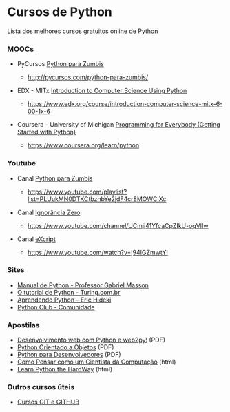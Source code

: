 # Cursos de Python
Lista dos melhores cursos gratuitos online de Python

### MOOCs

* PyCursos [Python para Zumbis](http://pycursos.com/python-para-zumbis/)
  * <http://pycursos.com/python-para-zumbis/>

* EDX - MITx [Introduction to Computer Science Using Python](https://www.edx.org/course/introduction-computer-science-mitx-6-00-1x-6)
  * <https://www.edx.org/course/introduction-computer-science-mitx-6-00-1x-6>

* Coursera - University of Michigan [Programming for Everybody (Getting Started with Python)](https://www.coursera.org/learn/python)
  * <https://www.coursera.org/learn/python>

### Youtube

* Canal [Python para Zumbis](https://www.youtube.com/channel/UCripRddD4BnaMcU833ExuwA)
  * <https://www.youtube.com/playlist?list=PLUukMN0DTKCtbzhbYe2jdF4cr8MOWClXc>

* Canal [Ignorância Zero](https://www.youtube.com/channel/UCmjj41YfcaCpZIkU-oqVIIw)
  * <https://www.youtube.com/channel/UCmjj41YfcaCpZIkU-oqVIIw>

* Canal [eXcript](https://www.youtube.com/channel/UCRu4BNG9k_BRUu-aCYJsgHg)
  * <https://www.youtube.com/watch?v=j94IGZmwtYI>

### Sites

* [Manual de Python - Professor Gabriel Masson](http://gmasson.com.br/guia/python.html)
* [O tutorial de Python - Turing.com.br](http://turing.com.br/pydoc/2.7/tutorial/)
* [Aprendendo Python - Eric Hideki](https://ericstk.wordpress.com/)
* [Python Club - Comunidade](http://pythonclub.com.br/)

### Apostilas

* [Desenvolvimento web com Python e web2py!](https://dl.dropboxusercontent.com/u/830444/apostila_web2py_basico.pdf) (PDF)
* [Python Orientado a Objetos](http://www.dcc.ufrj.br/~fabiom/mab225/pythonoo.pdf) (PDF)
* [Python para Desenvolvedores](http://ark4n.files.wordpress.com/2010/01/python_para_desenvolvedores_2ed.pdf) (PDF)
* [Como Pensar como um Cientista da Computação](https://panda.ime.usp.br/pensepy/static/pensepy/) (html)
* [Learn Python the HardWay](http://learnpythonthehardway.org/book/) (html)

### Outros cursos úteis
* [Cursos GIT e GITHUB](https://github.com/pythoneiros/cursos/blob/master/git.md)
